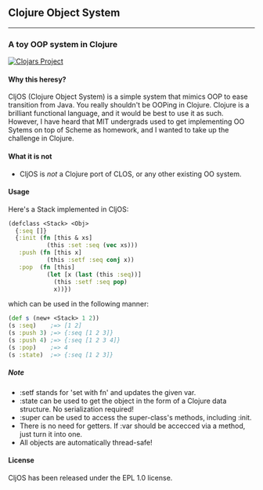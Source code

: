 ## Clojure Object System
------------------------
### A toy OOP system in Clojure

[![Clojars Project](http://clojars.org/cljos/latest-version.svg)](http://clojars.org/cljos)

#### Why this heresy?
CljOS (Clojure Object System) is a simple system that mimics OOP to ease transition from Java. You really shouldn't be OOPing in Clojure. Clojure is a brilliant functional language, and it would be best to use it as such. However, I have heard that MIT undergrads used to get implementing OO Sytems on top of Scheme as homework, and I wanted to take up the challenge in Clojure.

#### What it is not
* CljOS is *not* a Clojure port of CLOS, or any other existing OO system.

#### Usage
Here's a Stack implemented in CljOS:

```clojure
(defclass <Stack> <Obj>
  {:seq []}
  {:init (fn [this & xs]
           (this :set :seq (vec xs)))
   :push (fn [this x]
           (this :setf :seq conj x))
   :pop  (fn [this]
           (let [x (last (this :seq))]
             (this :setf :seq pop)
             x))})
```

which can be used in the following manner:
```clojure
(def s (new+ <Stack> 1 2))
(s :seq)    ;=> [1 2]
(s :push 3) ;=> {:seq [1 2 3]}
(s :push 4) ;=> {:seq [1 2 3 4]}
(s :pop)    ;=> 4
(s :state)  ;=> {:seq [1 2 3]}
```

##### Note
* :setf stands for 'set with fn' and updates the given var.
* :state can be used to get the object in the form of a Clojure data structure. No serialization required!
* :super can be used to access the super-class's methods, including :init.
* There is no need for getters. If :var should be accecced via a method, just turn it into one.
* All objects are automatically thread-safe!

#### License
CljOS has been released under the EPL 1.0 license.
